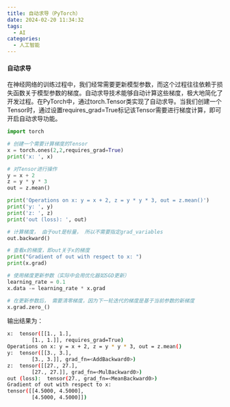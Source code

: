 ```yaml
---
title: 自动求导（PyTorch）
date: 2024-02-20 11:34:32
tags:
  - AI
categories:
  - 人工智能
---
```


#### 自动求导

在神经网络的训练过程中，我们经常需要更新模型参数，而这个过程往往依赖于损失函数关于模型参数的梯度。自动求导技术能够自动计算这些梯度，极大地简化了开发过程。在PyTorch中，通过torch.Tensor类实现了自动求导。当我们创建一个Tensor时，通过设置requires_grad=True标记该Tensor需要进行梯度计算，即可开启自动求导功能。
<!-- more -->
```python
import torch

# 创建一个需要计算梯度的Tensor
x = torch.ones(2,2,requires_grad=True)
print('x: ', x)

# 对Tensor进行操作
y = x + 2
z = y * y * 3
out = z.mean()

print('Operations on x: y = x + 2, z = y * y * 3, out = z.mean()')
print('y: ', y)
print('z: ', z)
print('out (loss): ', out)

# 计算梯度， 由于out是标量， 所以不需要指定grad_variables
out.backward()

# 查看x的梯度，即out关于x的梯度
print("Gradient of out with respect to x: ")
print(x.grad)

# 使用梯度更新参数（实际中会用优化器如SGD更新）
learning_rate = 0.1
x.data -= learning_rate * x.grad

# 在更新参数后， 需要清零梯度，因为下一轮迭代的梯度是基于当前参数的新梯度
x.grad.zero_()
```
输出结果为：
```bash
x:  tensor([[1., 1.],
        [1., 1.]], requires_grad=True)
Operations on x: y = x + 2, z = y * y * 3, out = z.mean()
y:  tensor([[3., 3.],
        [3., 3.]], grad_fn=<AddBackward0>)
z:  tensor([[27., 27.],
        [27., 27.]], grad_fn=<MulBackward0>)
out (loss):  tensor(27., grad_fn=<MeanBackward0>)
Gradient of out with respect to x: 
tensor([[4.5000, 4.5000],
        [4.5000, 4.5000]])
```